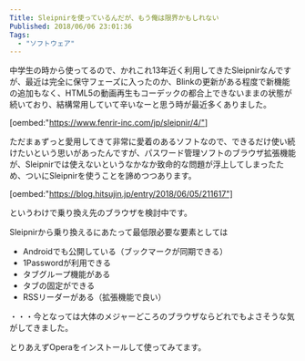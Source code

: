 ```yaml
---
Title: Sleipnirを使っているんだが、もう俺は限界かもしれない
Published: 2018/06/06 23:01:36
Tags:
  - "ソフトウェア"
---
```

中学生の時から使ってるので、かれこれ13年近く利用してきたSleipnirなんですが、最近は完全に保守フェーズに入ったのか、Blinkの更新がある程度で新機能の追加もなく、HTML5の動画再生もコーデックの都合上できないままの状態が続いており、結構常用していて辛いなーと思う時が最近多くありました。  


[oembed:"https://www.fenrir-inc.com/jp/sleipnir/4/"]


ただまぁずっと愛用してきて非常に愛着のあるソフトなので、できるだけ使い続けたいという思いがあったんですが、パスワード管理ソフトのブラウザ拡張機能が、Sleipnirでは使えないというなかなか致命的な問題が浮上してしまったため、ついにSleipnirを使うことを諦めつつあります。  


[oembed:"https://blog.hitsujin.jp/entry/2018/06/05/211617"]


というわけで乗り換え先のブラウザを検討中です。  

Sleipnirから乗り換えるにあたって最低限必要な要素としては  

* Androidでも公開している（ブックマークが同期できる）
* 1Passwordが利用できる
* タブグループ機能がある
* タブの固定ができる
* RSSリーダーがある（拡張機能で良い）

・・・今となっては大体のメジャーどころのブラウザならどれでもよさそうな気がしてきました。    

とりあえずOperaをインストールして使ってみてます。  
